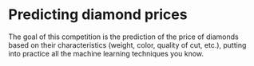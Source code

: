 # Predicting diamond prices

The goal of this competition is the prediction of the price of diamonds based on their characteristics (weight, color, quality of cut, etc.), putting into practice all the machine learning techniques you know.
